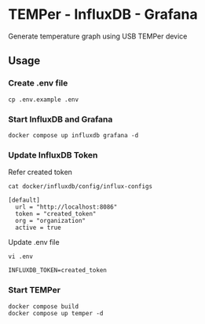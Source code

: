 # TEMPer - InfluxDB - Grafana

Generate temperature graph using USB TEMPer device

## Usage

### Create .env file

```
cp .env.example .env
```

### Start InfluxDB and Grafana

```
docker compose up influxdb grafana -d
```

### Update InfluxDB Token

Refer created token
```
cat docker/influxdb/config/influx-configs 
```
```
[default]
  url = "http://localhost:8086"
  token = "created_token"
  org = "organization"
  active = true
```

Update .env file
```
vi .env
```
```
INFLUXDB_TOKEN=created_token
```

### Start TEMPer

```
docker compose build
docker compose up temper -d
```

